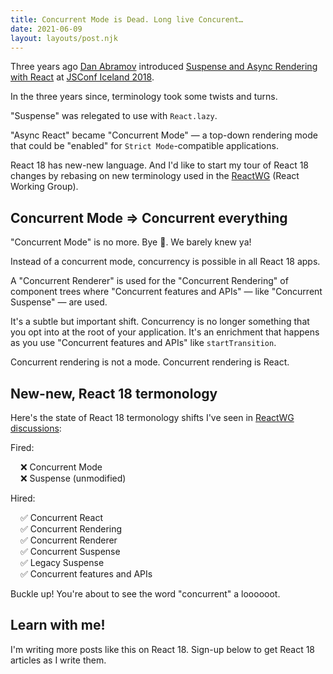 ```yaml
---
title: Concurrent Mode is Dead. Long live Concurent…
date: 2021-06-09
layout: layouts/post.njk
---
```


Three years ago [Dan Abramov](https://mobile.twitter.com/dan_abramov/) introduced [Suspense and Async Rendering with React](https://www.youtube.com/watch?v=nLF0n9SACd4) at [JSConf Iceland 2018](https://2018.jsconf.is/speakers/dan-abramov/).

In the three years since, terminology took some twists and turns.

"Suspense" was relegated to use with `React.lazy`.

"Async React" became "Concurrent Mode" — a top-down rendering mode that could be "enabled" for `Strict Mode`-compatible applications.

React 18 has new-new language. And I'd like to start my tour of React 18 changes by rebasing on new terminology used in the [ReactWG](http://github.com/reactwg) (React Working Group).

## Concurrent Mode => Concurrent everything

"Concurrent Mode" is no more. Bye 👋. We barely knew ya!

Instead of a concurrent mode, concurrency is possible in all React 18 apps.

A "Concurrent Renderer" is used for the "Concurrent Rendering" of component trees where "Concurrent features and APIs" — like "Concurrent Suspense" — are used.

It's a subtle but important shift.
Concurrency is no longer something that you opt into at the root of your application. It's an enrichment that happens as you use "Concurrent features and APIs" like `startTransition`.

Concurrent rendering is not a mode.
Concurrent rendering is React.

## New-new, React 18 termonology

Here's the state of React 18 termonology shifts I've seen in [ReactWG discussions](https://github.com/reactwg/react-18/discussions):

<div>
<style>
  ul {
    list-style-type: none;
    padding-inline-start: 1rem;
  }
</style>

Fired:

- ❌ Concurrent Mode
- ❌ Suspense (unmodified)

Hired:

- ✅ Concurrent React
- ✅ Concurrent Rendering
- ✅ Concurrent Renderer
- ✅ Concurrent Suspense
- ✅ Legacy Suspense
- ✅ Concurrent features and APIs

</div>

Buckle up! You're about to see the word "concurrent" a loooooot.

## Learn with me!

I'm writing more posts like this on React 18.
Sign-up below to get React 18 articles as I write them.

<script async data-uid="462188815e" src="https://chantastic.ck.page/462188815e/index.js"></script>
